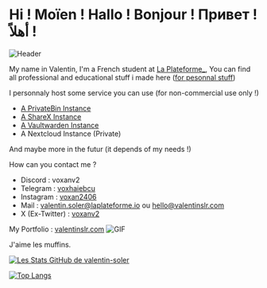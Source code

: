 # Hi ! Moïen ! Hallo ! Bonjour ! Привет ! أهلاً !

![Header](./your-header-image-name.png)

My name in Valentin, I'm a French student at [La Plateforme_](https://laplateforme.io/), You can find all professional and educational stuff i made here ([for pesonnal stuff](https://github.com/VoXaN24))

I personnaly host some service you can use (for non-commercial use only !)
- [A PrivateBin Instance](https://p.hessfr.fr/)
- [A ShareX Instance](https://i.hessfr.fr/)
- [A Vaultwarden Instance](https://vault.hessfr.fr)
- A Nextcloud Instance (Private)

And maybe more in the futur (it depends of my needs !)

How can you contact me ?
- Discord : voxanv2
- Telegram : [voxhaiebcu](https://t.me/voxhaiebcu)
- Instagram : [voxan2406](https://www.instagram.com/voxan2406/)
- Mail : [valentin.soler@laplateforme.io](mailto:valentin.soler@laplateforme.io) ou [hello@valentinslr.com](mailto:hello@valentinslr.com)
- X (Ex-Twitter) : [voxanv2](https://x.com/voxanv2)

My Portfolio : [valentinslr.com](https://valentinslr.com/)
![GIF](itsmuffintime.gif)

J'aime les muffins.

[![Les Stats GitHub de valentin-soler](https://github-readme-stats.vercel.app/api?username=valentin-soler&count_private=true&show_icons=true&theme=radical)](https://github.com/anuraghazra/github-readme-stats)

[![Top Langs](https://github-readme-stats.vercel.app/api/top-langs/?username=valentin-soler&count_private=true&show_icons=true&theme=radical)](https://github.com/anuraghazra/github-readme-stats)
